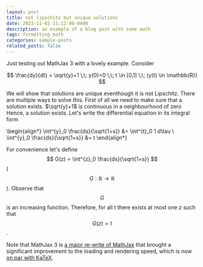 ```yaml
---
layout: post
title: not lipschitz but unique solutions 
date: 2023-11-02 11:12:00-0400
description: an example of a blog post with some math
tags: formatting math
categories: sample-posts
related_posts: false
---
```


Just testing out MathJax 3 with a lovely example. Consider

$$
\frac{dy}{dt} = \sqrt{y}+1 \;\; y(0)=0 \;\; t \in [0,1] \;\; (y(t) \in \mathbb{R})
$$

We will show that solutions are unique eventhough it is not Lipschitz. There are multiple ways to solve this.  First of all we need to make sure that a solution exists. $\sqrt{y}+1$ is continuous in a neighbourhood of zero Hence, a solution exists. Let's write the differential equation in its integral form

\begin{align*}
\int^{y}_0 \frac{ds}{\sqrt{1+s}} &= \int^{t}_0 1 d\tau \\
\int^{y}_0 \frac{ds}{\sqrt{1+s}} &= t
\end{align*}  

For convenience let's define $$ G(z) = \int^{z}_0 \frac{ds}{\sqrt{1+s}} $$ ($$ G: \mathbb{R} \rightarrow \mathbb{R} $$). Observe that $$ G $$ is an increasing function. Therefore, for all $t$ there exists at most one $z$ such that $$G(z) = t$$. 

Note that MathJax 3 is [a major re-write of MathJax](https://docs.mathjax.org/en/latest/upgrading/whats-new-3.0.html) that brought a significant improvement to the loading and rendering speed, which is now [on par with KaTeX](http://www.intmath.com/cg5/katex-mathjax-comparison.php).
